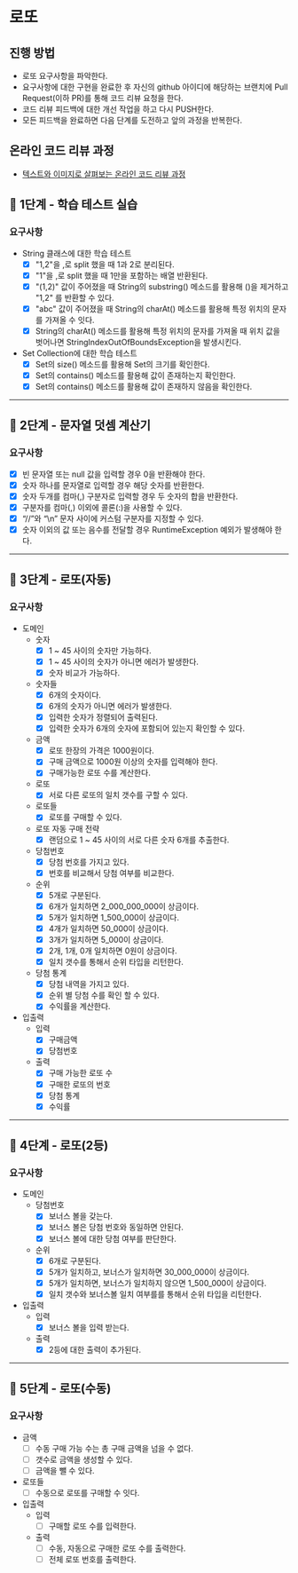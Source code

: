 # 로또

## 진행 방법

* 로또 요구사항을 파악한다.
* 요구사항에 대한 구현을 완료한 후 자신의 github 아이디에 해당하는 브랜치에 Pull Request(이하 PR)를 통해 코드 리뷰 요청을 한다.
* 코드 리뷰 피드백에 대한 개선 작업을 하고 다시 PUSH한다.
* 모든 피드백을 완료하면 다음 단계를 도전하고 앞의 과정을 반복한다.

## 온라인 코드 리뷰 과정

* [텍스트와 이미지로 살펴보는 온라인 코드 리뷰 과정](https://github.com/next-step/nextstep-docs/tree/master/codereview)

## 🚀 1단계 - 학습 테스트 실습

### 요구사항

- String 클래스에 대한 학습 테스트
    - [x] "1,2"을 ,로 split 했을 때 1과 2로 분리된다.
    - [x] "1"을 ,로 split 했을 때 1만을 포함하는 배열 반환된다.
    - [x] "(1,2)" 값이 주어졌을 때 String의 substring() 메소드를 활용해 ()을 제거하고 "1,2" 를 반환할 수 있다.
    - [x] "abc" 값이 주어졌을 때 String의 charAt() 메소드를 활용해 특정 위치의 문자를 가져올 수 잇다.
    - [x] String의 charAt() 메소드를 활용해 특정 위치의 문자를 가져올 때 위치 값을 벗어나면 StringIndexOutOfBoundsException을 발생시킨다.
- Set Collection에 대한 학습 테스트
    - [x] Set의 size() 메소드를 활용해 Set의 크기를 확인한다.
    - [x] Set의 contains() 메소드를 활용해 값이 존재하는지 확인한다.
    - [x] Set의 contains() 메소드를 활용해 값이 존재하지 않음을 확인한다.

---

## 🚀 2단계 - 문자열 덧셈 계산기

### 요구사항

- [x] 빈 문자열 또는 null 값을 입력할 경우 0을 반환해야 한다.
- [x] 숫자 하나를 문자열로 입력할 경우 해당 숫자를 반환한다.
- [x] 숫자 두개를 컴마(,) 구분자로 입력할 경우 두 숫자의 합을 반환한다.
- [x] 구분자를 컴마(,) 이외에 콜론(:)을 사용할 수 있다.
- [x] “//”와 “\n” 문자 사이에 커스텀 구분자를 지정할 수 있다.
- [x] 숫자 이외의 값 또는 음수를 전달할 경우 RuntimeException 예외가 발생해야 한다.

---
## 🚀 3단계 - 로또(자동)

### 요구사항

- 도메인
  - 숫자
    - [x] 1 ~ 45 사이의 숫자만 가능하다.
    - [x] 1 ~ 45 사이의 숫자가 아니면 에러가 발생한다.
    - [x] 숫자 비교가 가능하다.
  - 숫자들
    - [x] 6개의 숫자이다.
    - [x] 6개의 숫자가 아니면 에러가 발생한다.
    - [x] 입력한 숫자가 정렬되어 출력된다.
    - [x] 입력한 숫자가 6개의 숫자에 포함되어 있는지 확인할 수 있다.
  - 금액
    - [x] 로또 한장의 가격은 1000원이다.
    - [x] 구매 금액으로 1000원 이상의 숫자를 입력해야 한다.
    - [x] 구매가능한 로또 수를 계산한다.
  - 로또
    - [x] 서로 다른 로또의 일치 갯수를 구할 수 있다.
  - 로또들
    - [x] 로또를 구매할 수 있다.
  - 로또 자동 구매 전략
    - [x] 랜덤으로 1 ~ 45 사이의 서로 다른 숫자 6개를 추출한다.
  - 당첨번호
     - [x] 당첨 번호를 가지고 있다.
     - [x] 번호를 비교해서 당첨 여부를 비교한다.
  - 순위
     - [x] 5개로 구분된다.
     - [x] 6개가 일치하면 2_000_000_000이 상금이다. 
     - [x] 5개가 일치하면 1_500_000이 상금이다. 
     - [x] 4개가 일치하면 50_000이 상금이다. 
     - [x] 3개가 일치하면 5_000이 상금이다. 
     - [x] 2개, 1개, 0개 일치하면 0원이 상금이다. 
     - [x] 일치 갯수를 통해서 순위 타입을 리턴한다.
  - 당첨 통계 
    - [x] 당첨 내역을 가지고 있다.
    - [x] 순위 별 당첨 수를 확인 할 수 있다.
    - [x] 수익률을 계산한다.
- 입출력
  - 입력
    - [x] 구매금액
    - [x] 당첨번호
  - 출력
    - [x] 구매 가능한 로또 수
    - [x] 구매한 로또의 번호
    - [x] 당첨 통계
    - [x] 수익률

---

## 🚀 4단계 - 로또(2등)

### 요구사항
- 도메인
  - 당첨번호
    - [x] 보너스 볼을 갖는다.
    - [x] 보너스 볼은 당첨 번호와 동일하면 안된다.
    - [x] 보너스 볼에 대한 당첨 여부를 판단한다.
  - 순위
    - [x] 6개로 구분된다.
    - [x] 5개가 일치하고, 보너스가 일치하면  30_000_000이 상금이다.
    - [x] 5개가 일치하면, 보너스가 일치하지 않으면 1_500_000이 상금이다.
    - [x] 일치 갯수와 보너스볼 일치 여부를를 통해서 순위 타입을 리턴한다.
- 입출력
  - 입력
    - [x] 보너스 볼을 입력 받는다.
  - 출력
    - [x] 2등에 대한 출력이 추가된다.

---

## 🚀 5단계 - 로또(수동)

### 요구사항
- 금액
  - [ ] 수동 구매 가능 수는 총 구매 금액을 넘을 수 없다.
  - [ ] 갯수로 금액을 생성할 수 있다.
  - [ ] 금액을 뺄 수 있다.
- 로또들
  - [ ] 수동으로 로또를 구매할 수 잇다.
- 입출력
  - 입력
    - [ ] 구매할 로또 수를 입력한다.
  - 출력
    - [ ] 수동, 자동으로 구매한 로또 수를 출력한다.
    - [ ] 전체 로또 번호를 출력한다.
